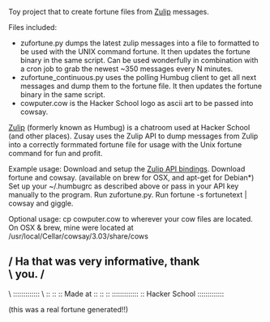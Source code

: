 Toy project that to create fortune files from <a href="http://www.zulip.com/">Zulip</a> messages. 

Files included:
* zufortune.py dumps the latest zulip messages into a file to formatted to be used with the UNIX command fortune. It then updates the fortune binary in the same script. Can be used wonderfully in combination with a cron job to grab the newest ~350 messages every N minutes.
* zufortune\_continuous.py uses the polling Humbug client to get all next messages and dump them to the fortune file. It then updates the fortune binary in the same script.
* cowputer.cow is the Hacker School logo as ascii art to be passed into cowsay.

<a href="http://www.zulip.com/">Zulip</a> (formerly known as Humbug) is a chatroom used at Hacker School (and other places). Zusay uses the Zulip API to dump messages from Zulip into a correctly formmated fortune file for usage with the Unix fortune command for fun and profit. 

Example usage:
Download and setup the <a href="https://zulip.com/api/">Zulip API bindings</a>.
Download fortune and cowsay. (available on brew for OSX, and apt-get for Debian\*)
Set up your ~/.humbugrc as described above or pass in your API key manually to the program. 
Run zufortune.py.
Run
fortune -s fortunetext | cowsay
and giggle. 

Optional usage:
cp cowputer.cow to wherever your cow files are located. On OSX & brew, mine were located at /usr/local/Cellar/cowsay/3.03/share/cows


/ Ha that was very informative, thank \
\ you.                                /
 ------------------------------------- 
 \      :::::::::::::
  \     ::         ::
        :: Made at ::
        ::         ::
        :::::::::::::
             ::
        Hacker School
        :::::::::::::

(this was a real fortune generated!!)
